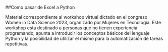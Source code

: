 ##Como pasar de Excel a Python

Material correspondiente al workshop virtual dictado en el congreso Women in Data Science 2023, organizado por Mujeres en Tecnología.
Este workshop esta destinado a personas que no tienen experiencia programando, apunta a introducir los conceptos básicos del lenguaje Python 
y la posibilidad de utilizar el mismo para la automatización de tareas repetitivas. 
